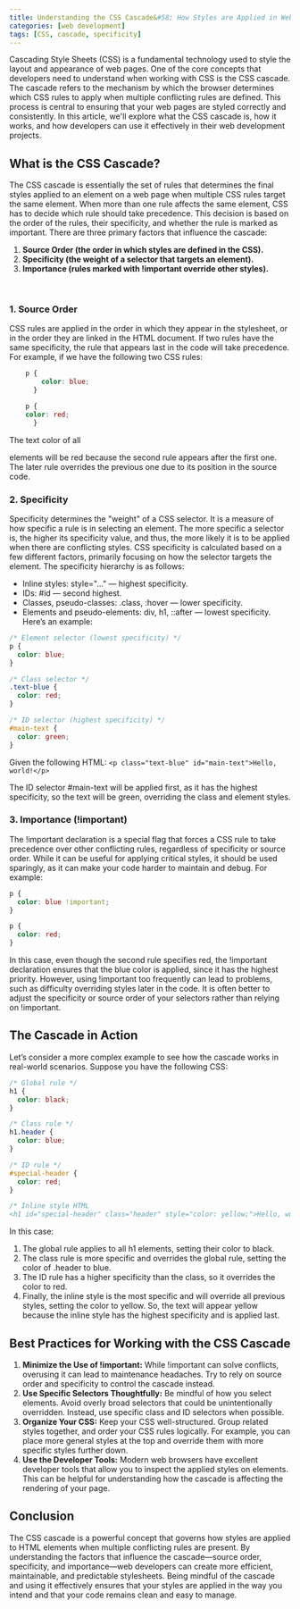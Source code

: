 ```yaml
---
title: Understanding the CSS Cascade&#58; How Styles are Applied in Web Development
categories: [web development]
tags: [CSS, cascade, specificity]
---
```


Cascading Style Sheets (CSS) is a fundamental technology used to style the layout and appearance of web pages. One of the core concepts that developers need to understand when working with CSS is the CSS cascade. The cascade refers to the mechanism by which the browser determines which CSS rules to apply when multiple conflicting rules are defined. This process is central to ensuring that your web pages are styled correctly and consistently.
In this article, we'll explore what the CSS cascade is, how it works, and how developers can use it effectively in their web development projects.

## What is the CSS Cascade?

The CSS cascade is essentially the set of rules that determines the final styles applied to an element on a web page when multiple CSS rules target the same element. When more than one rule affects the same element, CSS has to decide which rule should take precedence. This decision is based on the order of the rules, their specificity, and whether the rule is marked as important.
There are three primary factors that influence the cascade:


1.	<b>Source Order (the order in which styles are defined in the CSS).</b>
2.	<b>Specificity (the weight of a selector that targets an element).</b>
3.	<b>Importance (rules marked with !important override other styles).</b>
<br>

### 1. Source Order 
CSS rules are applied in the order in which they appear in the stylesheet, or in the order they are linked in the HTML document. If two rules have the same specificity, the rule that appears last in the code will take precedence.
For example, if we have the following two CSS rules:

```CSS
    p {
        color: blue;
      }

    p {
    color: red;
      }
```

The text color of all <p> elements will be red because the second rule appears after the first one. The later rule overrides the previous one due to its position in the source code.

### 2. Specificity 
Specificity determines the "weight" of a CSS selector. It is a measure of how specific a rule is in selecting an element. The more specific a selector is, the higher its specificity value, and thus, the more likely it is to be applied when there are conflicting styles.
CSS specificity is calculated based on a few different factors, primarily focusing on how the selector targets the element. The specificity hierarchy is as follows:

*	Inline styles: style="..." — highest specificity.
*	IDs: #id — second highest.
*	Classes, pseudo-classes: .class, :hover — lower specificity.
*	Elements and pseudo-elements: div, h1, ::after — lowest specificity.
Here’s an example:

```CSS
/* Element selector (lowest specificity) */
p {
  color: blue;
}

/* Class selector */
.text-blue {
  color: red;
}

/* ID selector (highest specificity) */
#main-text {
  color: green;
}
```

Given the following HTML: `<p class="text-blue" id="main-text">Hello, world!</p>`

The ID selector #main-text will be applied first, as it has the highest specificity, so the text will be green, overriding the class and element styles.

### 3. Importance (!important)
The !important declaration is a special flag that forces a CSS rule to take precedence over other conflicting rules, regardless of specificity or source order. While it can be useful for applying critical styles, it should be used sparingly, as it can make your code harder to maintain and debug.
For example:

```CSS
p {
  color: blue !important;
}

p {
  color: red;
}
```

In this case, even though the second rule specifies red, the !important declaration ensures that the blue color is applied, since it has the highest priority.
However, using !important too frequently can lead to problems, such as difficulty overriding styles later in the code. It is often better to adjust the specificity or source order of your selectors rather than relying on !important.

## The Cascade in Action

Let’s consider a more complex example to see how the cascade works in real-world scenarios. Suppose you have the following CSS:

```CSS
/* Global rule */
h1 {
  color: black;
}

/* Class rule */
h1.header {
  color: blue;
}

/* ID rule */
#special-header {
  color: red;
}

/* Inline style HTML
<h1 id="special-header" class="header" style="color: yellow;">Hello, world!</h1>*/
```
In this case:
1.	The global rule applies to all h1 elements, setting their color to black.
2.	The class rule is more specific and overrides the global rule, setting the color of .header to blue.
3.	The ID rule has a higher specificity than the class, so it overrides the color to red.
4.	Finally, the inline style is the most specific and will override all previous styles, setting the color to yellow.
So, the text will appear yellow because the inline style has the highest specificity and is applied last.

## Best Practices for Working with the CSS Cascade
1.	<b>Minimize the Use of !important:</b> While !important can solve conflicts, overusing it can lead to maintenance headaches. Try to rely on source order and specificity to control the cascade instead.
2.	<b>Use Specific Selectors Thoughtfully:</b> Be mindful of how you select elements. Avoid overly broad selectors that could be unintentionally overridden. Instead, use specific class and ID selectors when possible.
3.	<b>Organize Your CSS:</b> Keep your CSS well-structured. Group related styles together, and order your CSS rules logically. For example, you can place more general styles at the top and override them with more specific styles further down.
4.	<b>Use the Developer Tools:</b> Modern web browsers have excellent developer tools that allow you to inspect the applied styles on elements. This can be helpful for understanding how the cascade is affecting the rendering of your page.

## Conclusion
The CSS cascade is a powerful concept that governs how styles are applied to HTML elements when multiple conflicting rules are present. By understanding the factors that influence the cascade—source order, specificity, and importance—web developers can create more efficient, maintainable, and predictable stylesheets. Being mindful of the cascade and using it effectively ensures that your styles are applied in the way you intend and that your code remains clean and easy to manage.

